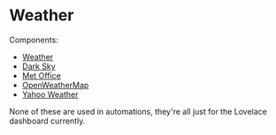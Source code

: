 # Weather

Components:
* [Weather](https://home-assistant.io/components/weather/)
* [Dark Sky](https://home-assistant.io/components/weather.darksky/)
* [Met Office](https://home-assistant.io/components/weather.metoffice/)
* [OpenWeatherMap](https://home-assistant.io/components/weather.openweathermap/)
* [Yahoo Weather](https://home-assistant.io/components/weather.yweather/)

None of these are used in automations, they're all just for the Lovelace dashboard currently.

